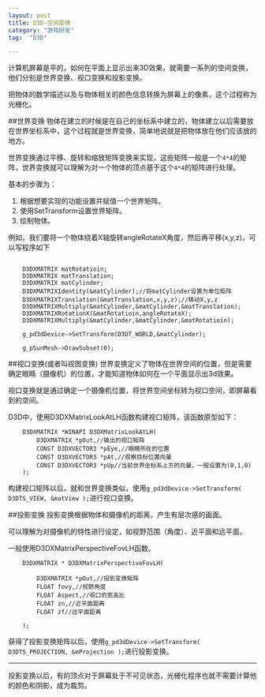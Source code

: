```yaml
---
layout: post
title: D3D-空间变换
category: "游戏研发"
tag:  "D3D"

---
```


计算机屏幕是平的，如何在平面上显示出来3D效果，就需要一系列的空间变换，他们分别是世界变换、视口变换和投影变换。

把物体的数学描述以及与物体相关的颜色信息转换为屏幕上的像素，这个过程称为光栅化。

##世界变换
物体在建立的时候是在自己的坐标系中建立的，物体建立以后需要放在世界坐标系中，这个过程就是世界变换，简单地说就是把物体放在他们应该放的地方。

世界变换通过平移、旋转和缩放矩阵变换来实现，这些矩阵一般是一个`4*4`的矩阵，世界变换就可以理解为对一个物体的顶点基于这个`4*4`的矩阵进行处理。

基本的步骤为：

1. 根据想要实现的功能设置并赋值一个世界矩阵。
2. 使用SetTransform设置世界矩阵。
3. 绘制物体。

例如，我们要将一个物体绕着X轴旋转angleRotateX角度，然后再平移(x,y,z)，可以写程序如下


```

	D3DXMATRIX matRotatioin;
	D3DXMATRIX matTranslation;
	D3DXMATRIX matCylinder;
	D3DXMATRIXIdentity(&matCylinder);//将matCylinder设置为单位矩阵
	D3DXMATRIXTranslation(&matTranslation,x,y,z);//移动X,y,z
	D3DXMATRIXMultiply(&matCylinder,&matCylinder,&matTranslation);
	D3DXMATRIXRotationX(&matRotatioin,angleRotateX);
	D3DXMATRIXMultiply(&matCylinder,&matCylinder,&matRotatioin);

	g_pd3dDevice->SetTransform(D3DT_WORLD,&matCylinder);

	g_pSunMesh->DrawSubset(0);

```

##视口变换(或者叫视图变换)
世界变换定义了物体在世界空间的位置，但是需要确定眼睛（摄像机）的位置，才能知道物体如何在一个平面显示出3d效果。

视口变换就是通过确定一个摄像机位置，将世界空间坐标转为视口空间，即屏幕看到的空间。


D3D中，使用D3DXMatrixLookAtLH函数构建视口矩阵，该函数原型如下：
```
	D3DXMATRIX *WINAPI D3DXMatrixLookAtLH(          
		D3DXMATRIX *pOut,//输出的视口矩阵
	    CONST D3DXVECTOR3 *pEye,//眼睛所在的位置
	    CONST D3DXVECTOR3 *pAt,//观察目标位置向量
	    CONST D3DXVECTOR3 *pUp//当前世界坐标系上方的向量，一般设置为(0,1,0)
	);
```

构建视口矩阵以后，就和世界变换类似，使用`g_pd3dDevice->SetTransform( D3DTS_VIEW, &matView );`进行视口变换。

##投影变换
投影变换根据物体和摄像机的距离，产生有层次感的画面。

可以理解为对摄像机的特性进行设定，如视野范围（角度）、近平面和远平面。

一般使用D3DXMatrixPerspectiveFovLH函数。

```
	D3DXMATRIX * D3DXMatrixPerspectiveFovLH(
		
		D3DXMATRIX *pOut,//投影变换矩阵
		FLOAT fovy,//视野角度
		FLOAT Aspect,//视口的宽高比
		FLOAT zn,//近平面距离		
		FLOAT zf//远平面距离
	
	);

```

获得了投影变换矩阵以后，使用`g_pd3dDevice->SetTransform( D3DTS_PROJECTION, &mProjection );`进行投影变换。


<hr/>

投影变换以后，有的顶点对于屏幕处于不可见状态，光栅化程序也就不需要计算他的颜色和阴影，成为裁剪。



